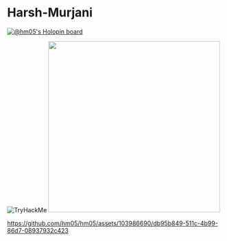 # Harsh-Murjani
[![@hm05's Holopin board](https://holopin.io/api/user/board?user=hm05)](https://holopin.io/@hm05)

<img src="https://tryhackme-badges.s3.amazonaws.com/harshmurjani.png" alt="TryHackMe">
<img src="https://github-readme-stats.vercel.app/api?username=hm05&show_icons=true&theme=ADD_THEME_HERE" width="400">


https://github.com/hm05/hm05/assets/103986690/db95b849-511c-4b99-86d7-08937932c423

